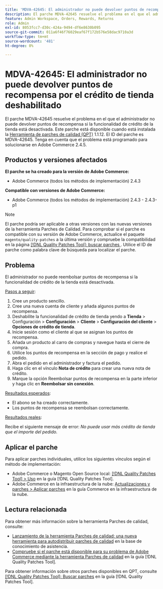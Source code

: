 ```yaml
---
title: 'MDVA-42645: El administrador no puede devolver puntos de recompensa por el crédito de tienda deshabilitado'
description: El parche MDVA-42645 resuelve el problema en el que el administrador no puede devolver puntos de recompensa si la funcionalidad de crédito de la tienda está desactivada. Este parche está disponible cuando está instalada la [Quality Patches Tool (QPT)](https://experienceleague.adobe.com/es/docs/commerce-operations/tools/quality-patches-tool/quality-patches-tool-to-self-serve-quality-patches) 1.1.12. El ID del parche es MDVA-42645. Tenga en cuenta que el problema está programado para solucionarse en Adobe Commerce 2.4.5.
feature: Admin Workspace, Orders, Rewards, Returns
role: Admin
exl-id: 8053fcc7-d30c-424a-9494-df6e8630b095
source-git-commit: 011a6f46f76029eaf67f172b576e58dac9710a3d
workflow-type: tm+mt
source-wordcount: '481'
ht-degree: 0%

---
```


# MDVA-42645: El administrador no puede devolver puntos de recompensa por el crédito de tienda deshabilitado

El parche MDVA-42645 resuelve el problema en el que el administrador no puede devolver puntos de recompensa si la funcionalidad de crédito de la tienda está desactivada. Este parche está disponible cuando está instalada la [Herramienta de parches de calidad (QPT)](https://experienceleague.adobe.com/es/docs/commerce-operations/tools/quality-patches-tool/quality-patches-tool-to-self-serve-quality-patches) 1.1.12. El ID del parche es MDVA-42645. Tenga en cuenta que el problema está programado para solucionarse en Adobe Commerce 2.4.5.

## Productos y versiones afectados

**El parche se ha creado para la versión de Adobe Commerce:**

* Adobe Commerce (todos los métodos de implementación) 2.4.3

**Compatible con versiones de Adobe Commerce:**

* Adobe Commerce (todos los métodos de implementación) 2.4.3 - 2.4.3-p1

>[!NOTE]
>
>El parche podría ser aplicable a otras versiones con las nuevas versiones de la herramienta Parches de Calidad. Para comprobar si el parche es compatible con su versión de Adobe Commerce, actualice el paquete `magento/quality-patches` a la última versión y compruebe la compatibilidad en la página [[!DNL Quality Patches Tool]: buscar parches ](https://experienceleague.adobe.com/es/docs/commerce-operations/tools/quality-patches-tool/quality-patches-tool-to-self-serve-quality-patches). Utilice el ID de parche como palabra clave de búsqueda para localizar el parche.

## Problema

El administrador no puede reembolsar puntos de recompensa si la funcionalidad de crédito de la tienda está desactivada.

<u>Pasos a seguir</u>:

1. Cree un producto sencillo.
1. Cree una nueva cuenta de cliente y añada algunos puntos de recompensa.
1. Deshabilite la funcionalidad de crédito de tienda yendo a **Tienda** > Configuración > **Configuración** > **Cliente** > **Configuración del cliente** > **Opciones de crédito de tienda**.
1. Inicie sesión como el cliente al que se asignan los puntos de recompensa.
1. Añada un producto al carro de compras y navegue hasta el cierre de compra.
1. Utilice los puntos de recompensa en la sección de pago y realice el pedido.
1. Abra el pedido en el administrador y factura el pedido.
1. Haga clic en el vínculo **Nota de crédito** para crear una nueva nota de crédito.
1. Marque la opción Reembolsar puntos de recompensa en la parte inferior y haga clic en **Reembolsar sin conexión**.

<u>Resultados esperados</u>:

* El abono se ha creado correctamente.
* Los puntos de recompensa se reembolsan correctamente.

<u>Resultados reales</u>:

Recibe el siguiente mensaje de error: *No puede usar más crédito de tienda que el importe del pedido.*

## Aplicar el parche

Para aplicar parches individuales, utilice los siguientes vínculos según el método de implementación:

* Adobe Commerce o Magento Open Source local: [[!DNL Quality Patches Tool] > Uso](/help/tools/quality-patches-tool/usage.md) en la guía [!DNL Quality Patches Tool].
* Adobe Commerce en la infraestructura de la nube: [Actualizaciones y parches > Aplicar parches](https://experienceleague.adobe.com/docs/commerce-cloud-service/user-guide/develop/upgrade/apply-patches.html?lang=es) en la guía Commerce en la infraestructura de la nube.

## Lectura relacionada

Para obtener más información sobre la herramienta Parches de calidad, consulte:

* [Lanzamiento de la herramienta Parches de calidad: una nueva herramienta para autodistribuir parches de calidad](https://experienceleague.adobe.com/es/docs/commerce-operations/tools/quality-patches-tool/quality-patches-tool-to-self-serve-quality-patches) en la base de conocimiento de asistencia.
* [Compruebe si el parche está disponible para su problema de Adobe Commerce mediante la herramienta Parches de calidad](/help/tools/quality-patches-tool/patches-available-in-qpt/check-patch-for-magento-issue-with-magento-quality-patches.md) en la guía [!DNL Quality Patches Tool].

Para obtener información sobre otros parches disponibles en QPT, consulte [[!DNL Quality Patches Tool]: Buscar parches](https://experienceleague.adobe.com/tools/commerce-quality-patches/index.html?lang=es) en la guía [!DNL Quality Patches Tool].
